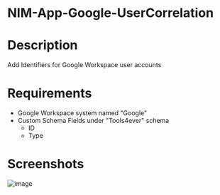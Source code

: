 # NIM-App-Google-UserCorrelation

# Description
Add Identifiers for Google Workspace user accounts


# Requirements
- Google Workspace system named "Google"
- Custom Schema Fields under "Tools4ever" schema
    - ID
    - Type


# Screenshots
![image](https://github.com/user-attachments/assets/ef2968aa-4fad-4c42-9645-27ecc24be0f1)
